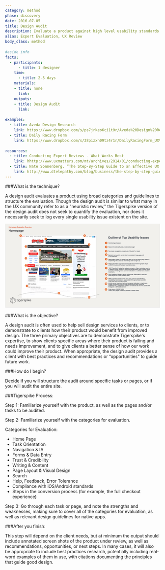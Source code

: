 ```yaml
---
category: method
phase: discovery
date: 2016-07-05
title: Design Audit
description: Evaluate a product against high level usability standards.
alias: Expert Evaluation, UX Review
body_class: method

#aside info
facts:
  - participants:
      - title: 1 designer
    time:
      - title: 2-5 days
    materials:
    - title: none
      link:
    outputs:
    - title: Design Audit
      link:

examples:
  - title: Aveda Design Research
    link: https://www.dropbox.com/s/ps7jrkeo6ci1t0r/Aveda%20Design%20Research.pdf?dl=0
  - title: Daily Racing Form
    link: https://www.dropbox.com/s/28pizxh09tz4r1r/DailyRacingForm_UX%20Audit.pdf?dl=0

resources:
  - title: Conducting Expert Reviews - What Works Best
    link: hhttp://www.uxmatters.com/mt/archives/2014/01/conducting-expert-reviews-what-works-best.php
  - title: Nate Sonnenberg, “The Step-By-Step Guide to an Effective UX Audit”
    link: http://www.dtelepathy.com/blog/business/the-step-by-step-guide-to-an-effective-ux-audit
---
```


<a name="technique">

###What is the technique?

A design audit evaluates a product using broad categories and guidelines to structure the evaluation. Though the design audit is similar to what many in the UX community refer to as a "heuristic review," the Tigerspike version of the design audit does not seek to quantify the evaluation, nor does it necessarily seek to log every single usability issue existent on the site.

<img src="../images/design-audit1.png">

<a name="objective">

###What is the objective?

A design audit is often used to help sell design services to clients, or to demonstrate to clients how their product would benefit from improved design. The three primary objectives are to demonstrate Tigerspike's expertise, to show clients specific areas where their product is failing and needs improvement, and to give clients a better sense of how our work could improve their product. When appropriate, the design audit provides a client with best practices and recommendations or “opportunities" to guide future work.

<a name="begin">

###How do I begin?

Decide if you will structure the audit around specific tasks or pages, or if you will audit the entire site.

<a name="process">

###Tigerspike Process:

Step 1: Familiarize yourself with the product, as well as the pages and/or tasks to be audited.

Step 2: Familiarize yourself with the categories for evaluation.

Categories for Evaluation:

  - Home Page
  - Task Orientation
  - Navigation & IA
  - Forms & Data Entry
  - Trust & Credibility
  - Writing & Content
  - Page Layout & Visual Design
  - Search
  - Help, Feedback, Error Tolerance
  - Compliance with iOS/Android standards
  - Steps in the conversion process (for example, the full checkout experience)


Step 3: Go through each task or page, and note the strengths and weaknesses, making sure to cover all of the categories for evaluation, as well as relevant design guidelines for native apps.

###After you finish:

This step will depend on the client needs, but at minimum the output should include annotated screen shots of the product under review, as well as recommendations, opportunities, or next steps. In many cases, it will also be appropriate to include best practices research, potentially including real-word examples of them in use, with citations documenting the principles that guide good design.
